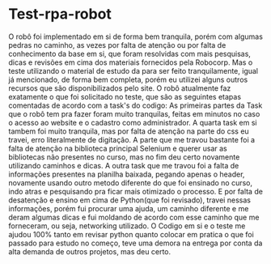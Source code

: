 # Test-rpa-robot
 O robô foi implementado em si de forma bem tranquila, porém com algumas pedras no caminho, as vezes por falta de atenção ou por falta de conhecimento da base em si, que foram resolvidas com mais pesquisas, dicas e revisões em cima dos materiais fornecidos pela Robocorp. Mas o teste utilizando o material de estudo da para ser feito tranquilamente, igual já mencionado, de forma bem completa, porém eu utilizei alguns outros recursos que são disponibilizados pelo site.
  O robô atualmente faz exatamente o que foi solicitado no teste, que são as seguintes etapas comentadas de acordo com a task's do codigo:
    As primeiras partes da Task que o robô tem pra fazer foram muito tranquilas, feitas em minutos no caso o acesso ao website e o cadastro como administrador.
    A quarta task em si tambem foi muito tranquila, mas por falta de atenção na parte do css eu travei, erro literalmente de digitação. A parte que me travou bastante foi a falta de atenção na biblioteca principal Selenium e querer usar as bibliotecas não presentes no curso, mas no fim deu certo novamente utilizando caminhos e dicas.
    A outra task que me travou foi a falta de informações presentes na planilha baixada, pegando apenas o header, novamente usando outro metodo diferente do que foi ensinado no curso, indo atras e pesquisando pra ficar mais otimizado o processo. E por falta de desatenção e ensino em cima de Python(que foi revisado), travei nessas informações, porém fui procurar uma ajuda, um caminho diferente e me deram algumas dicas e fui moldando de acordo com esse caminho que me forneceram, ou seja, networking utilizado.
O Codigo em si e o teste me ajudou 100% tanto em revisar python quanto colocar em pratica o que foi passado para estudo no começo, teve uma demora na entrega por conta da alta demanda de outros projetos, mas deu certo.
